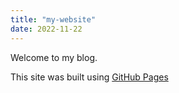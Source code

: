 ```yaml
---
title: "my-website"
date: 2022-11-22
---
```

Welcome to my blog.

This site was built using [GitHub Pages](https://pages.github.com/)

